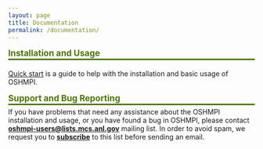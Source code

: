 ```yaml
---
layout: page
title: Documentation
permalink: /documentation/
---
```


<p style="margin-bottom: 1px"><strong><span style="color: #4d7508;font-size: 13pt">Installation and Usage</span></strong></p>
<div style="padding-top: 5px;border-top: 3px solid #4d7508">
  <p><a href="http://127.0.0.1:4000/quick_start/">Quick start</a> is a guide to help with the installation and basic usage of OSHMPI.</p>
  <p style="margin-bottom: 1px"><strong><span style="color: #4d7508;font-size: 13pt">Support and Bug Reporting</span></strong></p>
  
  <div style="padding-top: 5px;border-top: 3px solid #4d7508">If you have problems that need any assistance about the OSHMPI installation and usage, or you have found a bug in OSHMPI, please contact <a href="oshmpi-users@lists.mcs.anl.gov"><strong>oshmpi-users@lists.mcs.anl.gov</strong></a> mailing list. In order to avoid spam, we request you to <a href="https://lists.mcs.anl.gov/mailman/listinfo/oshmpi-users" target="_blank" rel="noopener"><strong>subscribe</strong></a> to this list before sending an email.</div>
</div>




 

